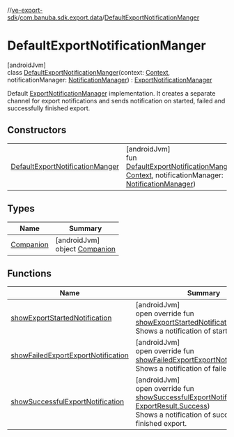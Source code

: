 //[ve-export-sdk](../../../index.md)/[com.banuba.sdk.export.data](../index.md)/[DefaultExportNotificationManger](index.md)

# DefaultExportNotificationManger

[androidJvm]\
class [DefaultExportNotificationManger](index.md)(context: [Context](https://developer.android.com/reference/kotlin/android/content/Context.html), notificationManager: [NotificationManager](https://developer.android.com/reference/kotlin/android/app/NotificationManager.html)) : [ExportNotificationManager](../-export-notification-manager/index.md)

Default [ExportNotificationManager](../-export-notification-manager/index.md) implementation. It creates a separate channel for export notifications and sends notification on started, failed and successfully finished export.

## Constructors

| | |
|---|---|
| [DefaultExportNotificationManger](-default-export-notification-manger.md) | [androidJvm]<br>fun [DefaultExportNotificationManger](-default-export-notification-manger.md)(context: [Context](https://developer.android.com/reference/kotlin/android/content/Context.html), notificationManager: [NotificationManager](https://developer.android.com/reference/kotlin/android/app/NotificationManager.html)) |

## Types

| Name | Summary |
|---|---|
| [Companion](-companion/index.md) | [androidJvm]<br>object [Companion](-companion/index.md) |

## Functions

| Name | Summary |
|---|---|
| [showExportStartedNotification](show-export-started-notification.md) | [androidJvm]<br>open override fun [showExportStartedNotification](show-export-started-notification.md)()<br>Shows a notification of started export |
| [showFailedExportExportNotification](show-failed-export-export-notification.md) | [androidJvm]<br>open override fun [showFailedExportExportNotification](show-failed-export-export-notification.md)()<br>Shows a notification of failed export |
| [showSuccessfulExportNotification](show-successful-export-notification.md) | [androidJvm]<br>open override fun [showSuccessfulExportNotification](show-successful-export-notification.md)(result: [ExportResult.Success](../-export-result/-success/index.md))<br>Shows a notification of successfully finished export. |
